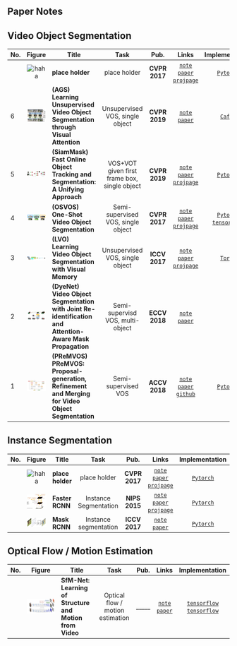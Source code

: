 ## **Paper Notes**

## Video Object Segmentation

 

| No.  |              Figure              | Title                                                        |                     Task                     |     Pub.      |                            Links                             |                        Implementation                        |
| :--- | :------------------------------: | ------------------------------------------------------------ | :------------------------------------------: | :-----------: | :----------------------------------------------------------: | :----------------------------------------------------------: |
|      |     ![haha](./data/haha.png)     | __place holder__                                             |                 place holder                 | __CVPR 2017__ |            [`note`]() [`paper`]() [`projpage`]()             |                        [`Pytorch`]()                         |
| 6    |      ![AGS](./data/AGS.png)      | __(AGS) Learning Unsupervised Video Object Segmentation through Visual Attention__ |       Unsupervised VOS, single object        | __CVPR 2019__ | [`note`](./AGS/AGS.md) [`paper`](https://www.researchgate.net/publication/332751903_Learning_Unsupervised_Video_Object_Segmentation_through_Visual_Attention) |        [`Caffe`](https://github.com/wenguanwang/AGS)         |
| 5    | ![siammask](./data/SiamMask.png) | __(SiamMask) Fast Online Object Tracking and Segmentation: A Unifying Approach__ | VOS+VOT given first frame box, single object | __CVPR 2019__ | [`note`](./SiamMask/SiamMask.md) [`paper`](https://arxiv.org/pdf/1812.05050.pdf) [`projpage`](http://www.robots.ox.ac.uk/~qwang/SiamMask) |      [`Pytorch`](https://github.com/foolwood/SiamMask)       |
| 4    |    ![OSVOS](./data/OSVOS.png)    | __(OSVOS) One-Shot Video Object Segmentation__               |      Semi-supervised VOS, single object      | __CVPR 2017__ | [`note`](https://github.com/jjjjchen/Notes/blob/master/Paper%20Notes/VOS/OSVOS/OSVOS.md) [`paper`](https://arxiv.org/pdf/1611.05198v4.pdf) [`projpage`](http://www.vision.ee.ethz.ch/~cvlsegmentation/osvos/) | [`Pytorch`](https://github.com/kmaninis/OSVOS-PyTorch) [`tensorflow`](https://github.com/scaelles/OSVOS-TensorFlow) |
| 3    |     ![LVOS](./data/LVOS.png)     | __(LVO) Learning Video Object Segmentation with Visual Memory__ |       Unsupervised VOS, single object        | __ICCV 2017__ | [`note`](./LVO/LVO.md) [`paper`](https://arxiv.org/pdf/1704.05737.pdf) [`projpage`](http://thoth.inrialpes.fr/research/lvo/) | [`Torch`](http://thoth.inrialpes.fr/research/lvo/iccv.tar.gz) |
| 2    |   ![DyeNet](./data/DyeNet.png)   | __(DyeNet) Video Object Segmentation with Joint Re-identification and Attention-Aware Mask Propagation__ |       Semi-supervisd VOS, multi-object       | __ECCV 2018__ | [`note`](./DyeNet/DyeNet.md) [`paper`](http://openaccess.thecvf.com/content_ECCV_2018/papers/Xiaoxiao_Li_Video_Object_Segmentation_ECCV_2018_paper.pdf) |                                                              |
| 1    |  ![PReMVOS](./data/PReMVOS.png)  | __(PReMVOS) PReMVOS: Proposal-generation, Refinement and Merging for Video Object Segmentation__ |             Semi-supervised VOS              | __ACCV 2018__ | [`note`](./PReMVOS/PReMVOS.md) [`paper`](https://arxiv.org/pdf/1807.09190.pdf) [`github`](https://github.com/JonathonLuiten/PReMVOS) |    [`Pytorch`](https://github.com/JonathonLuiten/PReMVOS)    |







## Instance Segmentation

 

| No.  |                 Figure                 | Title            |         Task          |     Pub.      |                            Links                             |                  Implementation                   |
| :--- | :------------------------------------: | ---------------- | :-------------------: | :-----------: | :----------------------------------------------------------: | :-----------------------------------------------: |
|      |        ![haha](./data/haha.png)        | __place holder__ |     place holder      | __CVPR 2017__ |            [`note`]() [`paper`]() [`projpage`]()             |                   [`Pytorch`]()                   |
|      | ![faster_rcnn](./data/faster_rcnn.png) | __Faster RCNN__  | Instance Segmentation | __NIPS 2015__ | [`note`](https://github.com/jjjjchen/Notes/tree/master/Paper%20Notes/Other%20papers/faster%20R-CNN) [`paper`](<https://papers.nips.cc/paper/5638-faster-r-cnn-towards-real-time-object-detection-with-region-proposal-networks.pdf>) [`projpage`]() |                   [`Pytorch`]()                   |
|      |    ![maskrcnn](./data/maskrcnn.png)    | __Mask RCNN__    | Instance segmentation | __ICCV 2017__ | [`note`](https://github.com/jjjjchen/Notes/tree/master/Paper%20Notes/Other%20papers/Mask%20R-CNN) [`paper`](<https://arxiv.org/pdf/1703.06870v3.pdf>) | [`Pytorch`](<https://github.com/delldu/MaskRCNN>) |







## Optical Flow / Motion Estimation



| No.  |            Figure            | Title                                                    |               Task               | Pub.  |                            Links                             |                        Implementation                        |
| :--- | :--------------------------: | -------------------------------------------------------- | :------------------------------: | :---: | :----------------------------------------------------------: | :----------------------------------------------------------: |
|      | ![motion](./data/motion.png) | __SfM-Net: Learning of Structure and Motion from Video__ | Optical flow / motion estimation | _____ | [`note`](https://github.com/jjjjchen/Notes/tree/master/Paper%20Notes/Other%20papers/learning%20of%20motion%20of%20video) [`paper`](https://arxiv.org/pdf/1704.07804v1.pdf) | [`tensorflow`](https://github.com/waxz/sfm_net/blob/master/model.ipynb) [`tensorflow`](https://github.com/augustelalande/sfm) |





